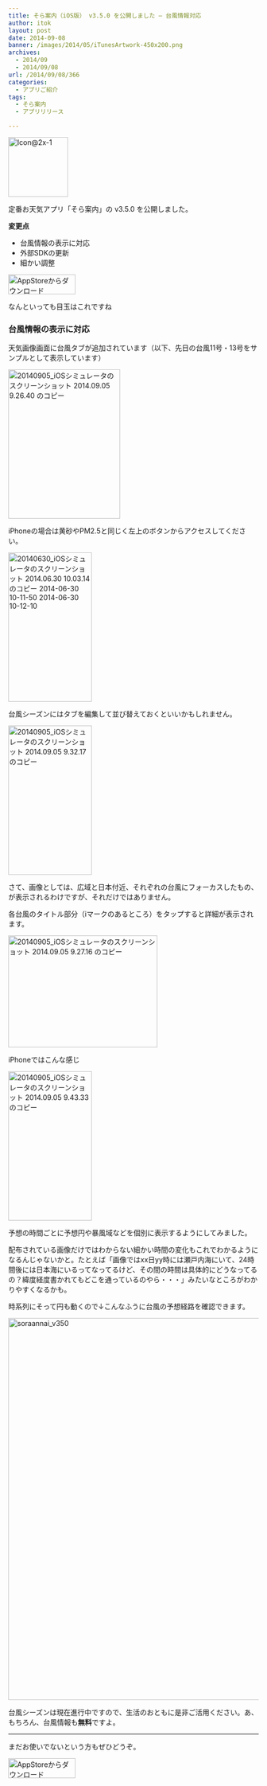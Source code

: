 ```yaml
---
title: そら案内（iOS版） v3.5.0 を公開しました – 台風情報対応
author: itok
layout: post
date: 2014-09-08
banner: /images/2014/05/iTunesArtwork-450x200.png
archives:
  - 2014/09
  - 2014/09/08
url: /2014/09/08/366
categories:
  - アプリご紹介
tags:
  - そら案内
  - アプリリリース

---
```

<a href="https://itunes.apple.com/jp/app/id599856811" target=_blank><img src="/images/2014/05/19b3eee70366dac93faf64e64d75a72e.png" alt="Icon@2x-1" width="120" height="120" class="alignnone size-full wp-image-117" /></a>

定番お天気アプリ「そら案内」の v3.5.0 を公開しました。

**変更点**

  * 台風情報の表示に対応
  * 外部SDKの更新
  * 細かい調整

<a href="https://itunes.apple.com/jp/app/id599856811" target=_blank><img src="/images/2014/04/Download_on_the_App_Store_Badge_JP_135x40_1004.png" alt="AppStoreからダウンロード" width="135" height="40" class="alignnone size-full wp-image-58" /></a>

なんといっても目玉はこれですね

### 台風情報の表示に対応

天気画像画面に台風タブが追加されています（以下、先日の台風11号・13号をサンプルとして表示しています）

[<img src="/images/2014/09/80fec018d425ca7cc6a6606d5b96f20b-225x300.png" alt="20140905_iOSシミュレータのスクリーンショット 2014.09.05 9.26.40 のコピー" width="225" height="300" class="alignnone size-medium wp-image-367" />](/images/2014/09/80fec018d425ca7cc6a6606d5b96f20b.png)

iPhoneの場合は黄砂やPM2.5と同じく左上のボタンからアクセスしてください。

[<img src="/images/2014/06/f0b458c7722e56bf0a7ecdd52955f304-168x300.jpg" alt="20140630_iOSシミュレータのスクリーンショット 2014.06.30 10.03.14 のコピー 2014-06-30 10-11-50 2014-06-30 10-12-10" width="168" height="300" class="alignnone size-medium wp-image-239" />](/images/2014/06/f0b458c7722e56bf0a7ecdd52955f304.jpg)

台風シーズンにはタブを編集して並び替えておくといいかもしれません。

[<img src="/images/2014/09/63852daa8ff34811834c15e9cddd869f-168x300.png" alt="20140905_iOSシミュレータのスクリーンショット 2014.09.05 9.32.17 のコピー" width="168" height="300" class="alignnone size-medium wp-image-369" />](/images/2014/09/63852daa8ff34811834c15e9cddd869f.png)

さて、画像としては、広域と日本付近、それぞれの台風にフォーカスしたもの、が表示されるわけですが、それだけではありません。

各台風のタイトル部分（iマークのあるところ）をタップすると詳細が表示されます。

[<img src="/images/2014/09/79e05a4a2833b252d89b78f5d2c81ad8-300x225.png" alt="20140905_iOSシミュレータのスクリーンショット 2014.09.05 9.27.16 のコピー" width="300" height="225" class="alignnone size-medium wp-image-371" />](/images/2014/09/79e05a4a2833b252d89b78f5d2c81ad8.png)

iPhoneではこんな感じ

[<img src="/images/2014/09/285fd9439eb9af7ddd609c16bc3246e7-168x300.png" alt="20140905_iOSシミュレータのスクリーンショット 2014.09.05 9.43.33 のコピー" width="168" height="300" class="alignnone size-medium wp-image-372" />](/images/2014/09/285fd9439eb9af7ddd609c16bc3246e7.png)

予想の時間ごとに予想円や暴風域などを個別に表示するようにしてみました。

配布されている画像だけではわからない細かい時間の変化もこれでわかるようになるんじゃないかと。たとえば「画像ではxx日yy時には瀬戸内海にいて、24時間後には日本海にいるってなってるけど、その間の時間は具体的にどうなってるの？緯度経度書かれてもどこを通っているのやら・・・」みたいなところがわかりやすくなるかも。

時系列にそって円も動くので↓こんなふうに台風の予想経路を確認できます。

<img src="/images/2014/09/soraannai_v350.gif" alt="soraannai_v350" width="1024" height="768" class="alignnone size-full wp-image-379" />

台風シーズンは現在進行中ですので、生活のおともに是非ご活用ください。あ、もちろん、台風情報も**無料**ですよ。

* * *

まだお使いでないという方もぜひどうぞ。

<a href="https://itunes.apple.com/jp/app/id599856811" target=_blank><img src="/images/2014/04/Download_on_the_App_Store_Badge_JP_135x40_1004.png" alt="AppStoreからダウンロード" width="135" height="40" class="alignnone size-full wp-image-58" /></a>
